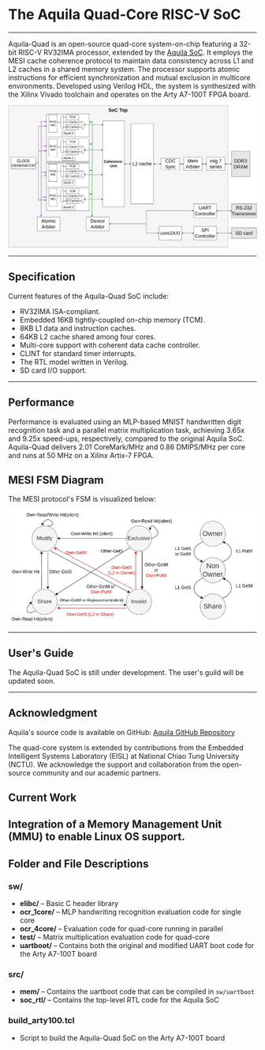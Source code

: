 # The Aquila Quad-Core RISC-V SoC

---

Aquila-Quad is an open-source quad-core system-on-chip featuring a 32-bit RISC-V RV32IMA processor, extended by the [Aquila SoC](https://github.com/eisl-nctu/aquila). It employs the MESI cache coherence protocol to maintain data consistency across L1 and L2 caches in a shared memory system. The processor supports atomic instructions for efficient synchronization and mutual exclusion in multicore environments. Developed using Verilog HDL, the system is synthesized with the Xilinx Vivado toolchain and operates on the Arty A7-100T FPGA board.

![Architecture Diagram](architecture.jpg)

---

## **Specification**

Current features of the Aquila-Quad SoC include:

- RV32IMA ISA-compliant.
- Embedded 16KB tightly-coupled on-chip memory (TCM).
- 8KB L1 data and instruction caches.
- 64KB L2 cache shared among four cores.
- Multi-core support with coherent data cache controller.
- CLINT for standard timer interrupts.
- The RTL model written in Verilog.
- SD card I/O support.

---

## **Performance**
Performance is evaluated using an MLP-based MNIST handwritten digit recognition task and a parallel matrix multiplication task, achieving 3.65x and 9.25x speed-ups, respectively, compared to the original Aquila SoC. Aquila-Quad delivers 2.01 CoreMark/MHz and 0.86 DMIPS/MHz per core and runs at 50 MHz on a Xilinx Artix-7 FPGA.

## **MESI FSM Diagram**  
The MESI protocol's FSM is visualized below:  

![MESI FSM Diagram](MESI.jpg)

---

## **User's Guide**
The Aquila-Quad SoC is still under development. The user's guild will be updated soon.

---

## **Acknowledgment**  
Aquila's source code is available on GitHub: [Aquila GitHub Repository](https://github.com/eisl-nctu/aquila)

The quad-core system is extended by contributions from the Embedded Intelligent Systems Laboratory (EISL) at National Chiao Tung University (NCTU). We acknowledge the support and collaboration from the open-source community and our academic partners.

## **Current Work**
Integration of a Memory Management Unit (MMU) to enable Linux OS support.
---

## **Folder and File Descriptions**

### **sw/**  
- **elibc/** – Basic C header library  
- **ocr_1core/** – MLP handwriting recognition evaluation code for single core  
- **ocr_4core/** – Evaluation code for quad-core running in parallel  
- **test/** – Matrix multiplication evaluation code for quad-core
- **uartboot/** – Contains both the original and modified UART boot code for the Arty A7-100T board  

### **src/**  
- **mem/** – Contains the uartboot code that can be compiled in `sw/uartboot`
- **soc_rtl/** – Contains the top-level RTL code for the Aquila SoC  
### **build_arty100.tcl**
- Script to build the Aquila-Quad SoC on the Arty A7-100T board
